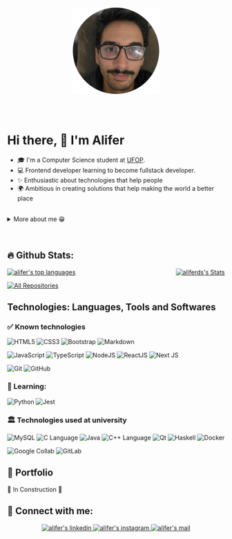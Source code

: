 <div style= "display: flex;
          justify-content: center;
          align-items: center;">

  <img 
    src= "images/selfie.png"
    width= "200"
    alt="Alifer's photo"
  />
</div>

<br>
<br>

# Hi there, 👋 I'm Alifer #


- 🎓 I'm a Computer Science student at 
<a href="https://ufop.br/">UFOP</a>.
- 💻 Frontend developer learning to become fullstack developer.
- ✨ Enthusiastic about technologies that help people
- 🌍 Ambitious in creating solutions that help making the world a better place

<br>

<details>
  <summary>More about me 😁</summary>

  - 🔭 I’m currently looking for a job.
  - 💬 Ask me about <b>html5</b>, <b>css3</b> and <b>javascript</b>.
  - 🌱 Nature lover who enjoys hiking and waterfalls
  - 🤓 <i>Nerd</i> fan of animes, sci-fi and fantasy worlds
  - ✍️ Always seeking new knowledge

</details>

<br>

<br>

## 🔥 Github Stats: ##

<div style= "display: flex;
             justify-content: space-between;">

  <a href="https://github.com/aliferds">
    <img 
      src="https://github-readme-stats.vercel.app/api/top-langs/?username=aliferds&theme=vision-friendly-dark&show_icons=true&hide_border=true&layout=compact"
      alt="alifer's top languages" />
  </a>

  <a href="https://github.com/aliferds">
    <img 
      src="https://github-readme-stats.vercel.app/api?username=aliferds&theme=vision-friendly-dark&show_icons=true&hide_border=true&count_private=true"
      alt="aliferds's Stats" />
  </a>


</div>

<p align="left">
  <a href="https://github.com/aliferds?tab=repositories">
    <img 
      alt="All Repositories" 
      title="All Repositories" 
      src="https://custom-icon-badges.herokuapp.com/badge/-All%20Repos-2962FF?style=for-the-badge&logoColor=white&logo=repo"/>
  </a>
</p>

## Technologies: Languages, Tools and Softwares ##

### ✅ Known technologies ###

![HTML5](https://img.shields.io/badge/html5-%23E34F26.svg?style=for-the-badge&logo=html5&logoColor=white)
![CSS3](https://img.shields.io/badge/css3-%231572B6.svg?style=for-the-badge&logo=css3&logoColor=white)
![Bootstrap](https://img.shields.io/badge/bootstrap-%23563D7C.svg?style=for-the-badge&logo=bootstrap&logoColor=white)
![Markdown](https://img.shields.io/badge/markdown-%23000000.svg?style=for-the-badge&logo=markdown&logoColor=white)

![JavaScript](https://img.shields.io/badge/javascript-%23323330.svg?style=for-the-badge&logo=javascript&logoColor=%23F7DF1E)
![TypeScript](https://img.shields.io/badge/typescript-%23007ACC.svg?style=for-the-badge&logo=typescript&logoColor=white)
![NodeJS](https://img.shields.io/badge/node.js-6DA55F?style=for-the-badge&logo=node.js&logoColor=white)
![ReactJS](https://img.shields.io/badge/react-%2320232a.svg?style=for-the-badge&logo=react&logoColor=%2361DAFB)
![Next JS](https://img.shields.io/badge/Next-black?style=for-the-badge&logo=next.js&logoColor=white)

![Git](https://img.shields.io/badge/git-%23F05033.svg?style=for-the-badge&logo=git&logoColor=white)
![GitHub](https://img.shields.io/badge/github-%23121011.svg?style=for-the-badge&logo=github&logoColor=white)


### 🚀 Learning: ###

![Python](https://img.shields.io/badge/python-3670A0?style=for-the-badge&logo=python&logoColor=ffdd54)
![Jest](https://img.shields.io/badge/jest-997781?style=for-the-badge&logo=jest&logoColor=9c4860)


### 🏛️ Technologies used at university ###

![MySQL](https://img.shields.io/badge/-MySQL-FFF?logo=MySQL&style=for-the-badge)
![C Language](https://img.shields.io/badge/C-004488?logo=C&style=for-the-badge)
![Java](https://img.shields.io/badge/-Java-FFF?style=for-the-badge&logoColor=f9ab00)
![C++ Language](https://img.shields.io/badge/C++-3b2e58?logo=cplusplus&style=for-the-badge)
![Qt](https://img.shields.io/badge/-qt-FFF?logo=qt&style=for-the-badge)
![Haskell](https://img.shields.io/badge/-Haskell-5e5086?logo=Haskell&style=for-the-badge)
![Docker](https://img.shields.io/badge/-Docker-FFFFFF?logo=Docker&style=for-the-badge)



![Google Collab](https://img.shields.io/badge/-Collab-262626?logo=googlecolab&style=for-the-badge&logoColor=f9ab00)
![GitLab](https://img.shields.io/badge/-GitLab-f9ab00?logo=Gitlab&style=for-the-badge&logoColor=red)

## 💼 Portfolio ##

🚧 In Construction 🚧


## 🔗 Connect with me: ##
<p align="center">
  <a href="https://www.linkedin.com/in/aliferduarte">
    <img 
      alt="alifer's linkedin" 
      src= "https://img.shields.io/badge/linkedin-%230077B5.svg?style=for-the-badge&logo=linkedin&logoColor=white" />
  </a>
  <a href="https://www.instagram.com/alifer.ds/">
    <img 
      alt="alifer's instagram" 
      src= "https://img.shields.io/badge/Instagram-%23FE8D83.svg?style=for-the-badge&logo=Instagram&logoColor=white" />
  </a>
  <a href="mailto:aliferduartesilva@gmail.com">
    <img 
      alt="alifer's mail" 
      src= "https://img.shields.io/badge/email-%23FFF.svg?style=for-the-badge&logo=gmail&logoColor=d45041" />
  </a>
</p>